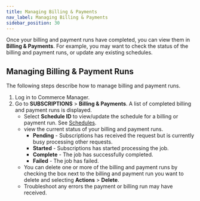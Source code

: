 ```yaml
---
title: Managing Billing & Payments
nav_label: Managing Billing & Payments
sidebar_position: 30
---
```


Once your billing and payment runs have completed, you can view them in **Billing & Payments**. For example, you may want to check the status of the billing and payment runs, or update any existing schedules.

## Managing Billing & Payment Runs

The following steps describe how to manage billing and payment runs.

1. Log in to Commerce Manager.
2. Go to **SUBSCRIPTIONS** > **Billing & Payments**. A list of completed billing and payment runs is displayed. 
    - Select **Schedule ID** to view/update the schedule for a billing or payment run. See [Schedules](/docs/commerce-manager/subscriptions/billings-payments/configuring-runs#schedules).
    - view the current status of your billing and payment runs.
       - **Pending** - Subscriptions has received the request but is currently busy processing other requests.
       - **Started** - Subscriptions has started processing the job.
       - **Complete** - The job has successfully completed.
       - **Failed** - The job has failed. 
    - You can delete one or more of the billing and payment runs by checking the box next to the billing and payment run you want to delete and selecting **Actions** > **Delete**.
    - Troubleshoot any errors the payment or billing run may have received.
